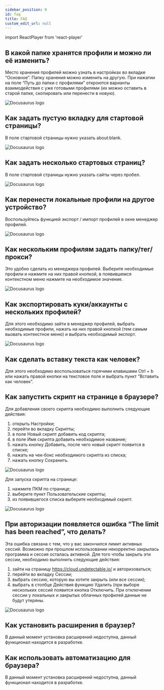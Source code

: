```yaml
---
sidebar_position: 0
id: faq
title: FAQ
custom_edit_url: null
---
```


import ReactPlayer from 'react-player'

## В какой папке хранятся профили и можно ли её изменить?

Место хранения профилей можно узнать в настройках во вкладке “Основное”. Папку хранения можно изменить на другую. При нажатии на поле “Путь до папки с профилями” откроются варианты взаимодействия с уже готовыми профилями (их можно оставить в старой папке, скопировать или перенести в новую).

![Docusaurus logo](/img/FAQ/rus/faq-1.png)

## Как задать пустую вкладку для стартовой страницы?

В поле стартовой страницы нужно указать about:blank.

![Docusaurus logo](/img/FAQ/rus/faq-2.png)

## Как задать несколько стартовых страниц?

В поле стартовой страницы нужно указать сайты через пробел.

![Docusaurus logo](/img/FAQ/rus/faq-3.png)

## Как перенести локальные профили на другое устройство?

Воспользуйтесь функцией экспорт / импорт профилей в окне менеджер профилей.

![Docusaurus logo](/img/FAQ/rus/faq-4.png)

## Как нескольким профилям задать папку/тег/прокси?

Это удобно сделать из менеджера профилей. Выберите необходимые профили и нажмите на них правой кнопкой, в появившемся контекстном меню нажмите на необходимое значение.

![Docusaurus logo](/img/FAQ/rus/faq-5.png)

## Как экспортировать куки/аккаунты с нескольких профилей?

Для этого необходимо зайти в менеджер профилей, выбрать необходимые профили, нажать на них правой кнопкой (тем самым вызвать контекстное меню) и выбрать необходимый экспорт.

![Docusaurus logo](/img/FAQ/rus/faq-6.png)

## Как сделать вставку текста как человек?

Для этого необходимо воспользоваться горячими клавишами Ctrl + b или нажать правой кнопки на текстовое поле и выбрать пункт “Вставить как человек”.

## Как запустить скрипт на странице в браузере?

Для добавления своего скрипта необходимо выполнить следующие действия:
1. открыть Настройки;
2. перейти во вкладку Скрипты;
3. в поле Новый скрипт добавить код скрипта;
4. в поле Имя скрипта добавить необходимое название;
5. нажать кнопку Добавить, после чего новый скрипт появится в списке;
6. нажать на чек-бокс необходимого скрипта из списка;
7. нажать кнопку Сохранить.

![Docusaurus logo](/img/FAQ/rus/faq-7.png)

Для запуска скрипта на странице: 
1. нажмите ПКМ по странице;
2. выберите пункт Пользовательские скрипты;
3. из появившегося списка выберите необходимый скрипт.

![Docusaurus logo](/img/FAQ/rus/faq-8.png)

## При авторизации появляется ошибка “The limit has been reached”, что делать?

Эта ошибка связана с тем, что у вас закончился лимит активных сессий. Возможно при прошлом использовании некорректно закрылась программа и сессия осталась активной.
Для того чтобы закрыть эти сессии, необходимо выполнить следующие действия:
1. зайти на страницу https://cloud.undetectable.io/ и авторизоваться;
2. перейти во вкладку Сессии;
3. выбрать сессию, которую вы хотите закрыть (или все сессии);
4. выбрать в столбце Действия функцию Удалить (при выборе нескольких сессий появится кнопка Отключить.
При отключении сессии у локальных и закрытых облачных профилей данные не будут утеряны.

![Docusaurus logo](/img/FAQ/rus/faq-9.png)

## Как установить расширения в браузер?
В данный момент установка расширений недоступна, данный функционал находится в разработке.

## Как использовать автоматизацию для браузера?
В данный момент установка расширений недоступна, данный функционал находится в разработке.
